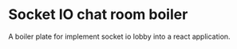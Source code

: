# Socket IO chat room boiler

A boiler plate for implement socket io lobby into a react application.